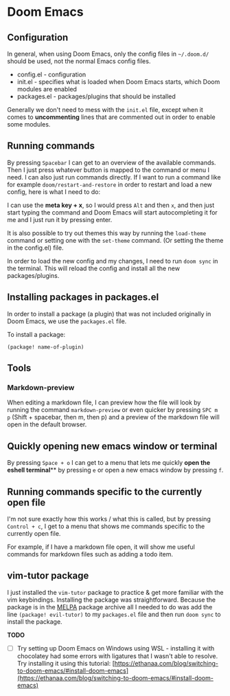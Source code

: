 # Doom Emacs

## Configuration

In general, when using Doom Emacs, only the config files in ```~/.doom.d/``` should be used, not the normal Emacs config files.

* config.el - configuration
* init.el - specifies what is loaded when Doom Emacs starts, which Doom modules are enabled
* packages.el - packages/plugins that should be installed

Generally we don't need to mess with the ```init.el``` file, except when it comes to **uncommenting** lines that are commented out in order to enable some modules.

## Running commands

By pressing ```Spacebar``` I can get to an overview of the available commands. Then I just press whatever button is mapped to the command or menu I need. I can also just run commands directly. If I want to run a command like for example ```doom/restart-and-restore``` in order to restart and load a new config, here is what I need to do: 

I can use the **meta key + x**, so I would press ```Alt``` and then ```x```, and then just start typing the command and Doom Emacs will start autocompleting it for me and I just run it by pressing enter.

It is also possible to try out themes this way by running the ```load-theme``` command or setting one with the ```set-theme``` command. (Or setting the theme in the config.el) file.

In order to load the new config and my changes, I need to run ```doom sync``` in the terminal. This will reload the config and install all the new packages/plugins.

## Installing packages in packages.el

In order to install a package (a plugin) that was not included originally in Doom Emacs, we use the ```packages.el``` file.

To install a package:

``` emacs-lisp
(package! name-of-plugin)
```

## Tools
### Markdown-preview

When editing a markdown file, I can preview how the file will look by running the command ```markdown-preview``` or even quicker by pressing ```SPC m p``` (Shift + spacebar, then m, then p) and a preview of the markdown file will open in the default browser.

## Quickly opening new emacs window or terminal

By pressing ```Space + o``` I can get to a menu that lets me quickly **open the eshell terminal**** by pressing ```e``` or open a new emacs window by pressing ```f```. 

## Running commands specific to the currently open file

I'm not sure exactly how this works / what this is called, but by pressing ```Control + c```, I get to a menu that shows me commands specific to the currently open file.

For example, if I have a markdown file open, it will show me useful commands for markdown files such as adding a todo item.

## vim-tutor package

I just installed the ```vim-tutor``` package to practice & get more familiar with the vim keybindings. Installing the package was straightforward. Because the package is in the [MELPA](https://melpa.org/) package archive all I needed to do was add the line ```(package! evil-tutor)``` to my ```packages.el``` file and then run ```doom sync``` to install the package. 

**TODO**

* [ ] Try setting up Doom Emacs on Windows using WSL - installing it with chocolatey had some errors with ligatures that I wasn't able to resolve. Try installing it using this tutorial:  [https://ethanaa.com/blog/switching-to-doom-emacs/#install-doom-emacs](https://ethanaa.com/blog/switching-to-doom-emacs/#install-doom-emacs)
